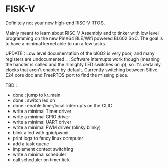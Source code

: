 # FISK-V

Definitely not your new high-end RISC-V RTOS.

Mainly meant to learn about RISC-V Assembly and to tinker with low level programming on the new Pine64 BLE/Wifi powered BL602 SoC.
The goal is to have a minimal kernel able to run a few tasks.

UPDATE :
Low level documentation of the bl602 is very poor, and many registers are undocumented ...
Software interrupts work though (meaning the handler is called and the almighty LED switches on :p), so it's certainly clocks that aren't enabled by default.
Currently switching between Sifive E24 core doc and FreeRTOS port to find the missing piece.

TBD :

- done : jump to kr\_main
- done : switch led on
- done : enable timer/local interrupts on the CLIC 
- write a minimal Timer driver
- write a minimal GPIO driver
- write a minimal UART driver
- write a minimal PWM driver (blinky blinky)
- blink a led with gpio/pwmi
- print logs to fancy linux computer
- add a task queue
- implement context switching
- write a minimal scheduler
- call scheduler on timer tick
